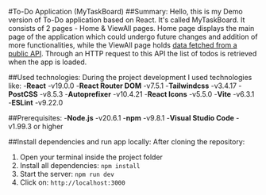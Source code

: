 #To-Do Application (MyTaskBoard)
##Summary:
	Hello, this is my Demo version of To-Do application based on React. It's called MyTaskBoard. It consists of 2 pages - Home & ViewAll pages.
Home page displays the main page of the application which could undergo future changes and addition of more functionalities, while the ViewAll page
holds [data fetched from a public API](http://jsonplaceholder.typicode.com/todos). Through an HTTP request to this API the list of todos is retrieved
when the app is loaded.

##Used technologies:
During the project development I used technologies like:
		-**React** -v19.0.0
		-**React Router DOM** -v7.5.1
		-**Tailwindcss** -v3.4.17
		-**PostCSS** -v8.5.3
		-**Autoprefixer** -v10.4.21
		-**React Icons** -v5.5.0
		-**Vite** -v6.3.1
		-**ESLint** -v9.22.0

##Prerequisites:
-**Node.js** -v20.6.1
-**npm** -v9.8.1
-**Visual Studio Code** -v1.99.3 or higher

##Install dependencies and run app locally:
	After cloning the repository:
   1. Open your terminal inside the project folder
   2. Install all dependencies:
    ```npm install```
   3. Start the server:
    ```npm run dev```
   4. Click on:
   ```http://localhost:3000```
